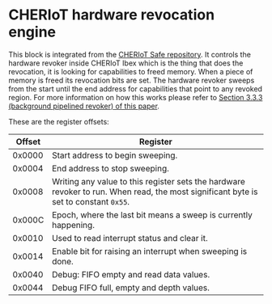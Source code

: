 # CHERIoT hardware revocation engine

This block is integrated from the [CHERIoT Safe repository](https://github.com/microsoft/cheriot-safe/blob/main/src/msft_cheri_subsystem/msftDvIp_mmreg.sv).
It controls the hardware revoker inside CHERIoT Ibex which is the thing that does the revocation, it is looking for capabilities to freed memory.
When a piece of memory is freed its revocation bits are set.
The hardware revoker sweeps from the start until the end address for capabilities that point to any revoked region.
For more information on how this works please refer to [Section 3.3.3 (background pipelined revoker) of this paper](https://cheriot.org/papers/2023-micro-cheriot-uarch.pdf).

These are the register offsets:

| Offset | Register |
|--------|----------|
| 0x0000 | Start address to begin sweeping.
| 0x0004 | End address to stop sweeping.
| 0x0008 | Writing any value to this register sets the hardware revoker to run. When read, the most significant byte is set to constant `0x55`.
| 0x000C | Epoch, where the last bit means a sweep is currently happening.
| 0x0010 | Used to read interrupt status and clear it.
| 0x0014 | Enable bit for raising an interrupt when sweeping is done.
| 0x0040 | Debug: FIFO empty and read data values.
| 0x0044 | Debug FIFO full, empty and depth values.
